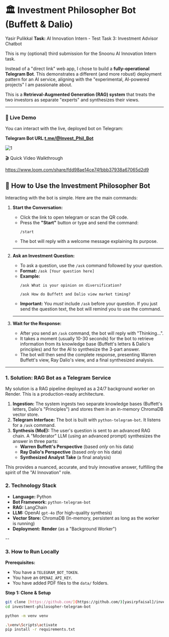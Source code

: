 

# 🏛️ Investment Philosopher Bot (Buffett & Dalio)

 Yasir Pulikkal
**Task:** AI Innovation Intern - Test Task 3: Investment Advisor Chatbot

This is my (optional) third submission for the Snoonu AI Innovation Intern task.

Instead of a "direct link" web app, I chose to build a **fully-operational Telegram Bot**. This demonstrates a different (and more robust) deployment pattern for an AI service, aligning with the "experimental, AI-powered projects" I am passionate about.

This is a **Retrieval-Augmented Generation (RAG) system** that treats the two investors as separate "experts" and synthesizes their views.

---

### 🚀 Live Demo

You can interact with the live, deployed bot on Telegram:

**Telegram Bot URL**:**[t.me/@Invest_Phil_Bot](https://t.me/Invest_Phil_Bot)**

![1](https://github.com/user-attachments/assets/c9ed0cb5-515d-4d28-90d5-34ca3189c479)

🎬 Quick Video Walkthrough

https://www.loom.com/share/fdd98ae14ce74fbbb37938a67065d2d9
## 🤖 How to Use the Investment Philosopher Bot

Interacting with the bot is simple. Here are the main commands:

1.  **Start the Conversation:**
    * Click the link to open telegram or scan the QR code.
    * Press the **"Start"** button or type and send the command:
        ```
        /start
        ```
    * The bot will reply with a welcome message explaining its purpose.

    ---

2.  **Ask an Investment Question:**
    * To ask a question, use the `/ask` command followed by your question.
    * **Format:** `/ask [Your question here]`
    * **Example:**
        ```
        /ask What is your opinion on diversification?
        ```
        ```
        /ask How do Buffett and Dalio view market timing?
        ```
    * **Important:** You *must* include `/ask` before your question. If you just send the question text, the bot will remind you to use the command.

    ---

3.  **Wait for the Response:**
    * After you send an `/ask` command, the bot will reply with "Thinking...".
    * It takes a moment (usually 10-30 seconds) for the bot to retrieve information from its knowledge base (Buffett's letters & Dalio's principles) and for the AI to synthesize the 3-part answer.
    * The bot will then send the complete response, presenting Warren Buffett's view, Ray Dalio's view, and a final synthesized analysis.

---

### 1. Solution: RAG Bot as a Telegram Service

My solution is a RAG pipeline deployed as a 24/7 background worker on Render. This is a production-ready architecture.

1.  **Ingestion:** The system ingests two separate knowledge bases (Buffett's letters, Dalio's "Principles") and stores them in an in-memory ChromaDB vector store.
2.  **Telegram Interface:** The bot is built with `python-telegram-bot`. It listens for a `/ask` command.
3.  **Synthesis (MoE):** The user's question is sent to an advanced RAG chain. A "Moderator" LLM (using an advanced prompt) synthesizes the answer in three parts:
    * **Warren Buffett's Perspective** (based *only* on his data)
    * **Ray Dalio's Perspective** (based *only* on his data)
    * **Synthesized Analyst Take** (a final analysis)

This provides a nuanced, accurate, and truly innovative answer, fulfilling the spirit of the "AI Innovation" role.

### 2. Technology Stack

* **Language:** Python
* **Bot Framework:** `python-telegram-bot`
* **RAG:** LangChain
* **LLM:** OpenAI `gpt-4o` (for high-quality synthesis)
* **Vector Store:** ChromaDB (In-memory, persistent as long as the worker is running)
* **Deployment:** **Render** (as a "Background Worker")

--

### 3. How to Run Locally

**Prerequisites:**
* You have a `TELEGRAM_BOT_TOKEN`.
* You have an `OPENAI_API_KEY`.
* You have added PDF files to the `data/` folders.

**Step 1: Clone & Setup**
```bash
git clone [https://github.com/](https://github.com/)[yasirpfaisal]/investment-philosopher-telegram-bot.git
cd investment-philosopher-telegram-bot
```
```bash
python -m venv venv
```
```bash 
.\venv\Scripts\activate
pip install -r requirements.txt
 ```

